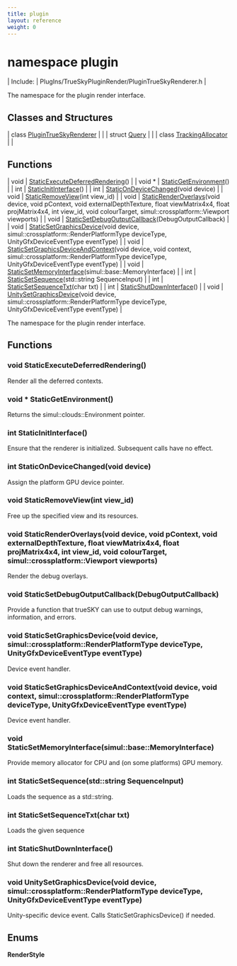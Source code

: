 ```yaml
---
title: plugin
layout: reference
weight: 0
---
```

namespace plugin
===

| Include: | PlugIns/TrueSkyPluginRender/PluginTrueSkyRenderer.h |

The namespace for the plugin render interface.
  


Classes and Structures
---

| class [PluginTrueSkyRenderer](plugin/plugintrueskyrenderer) |  |
| struct [Query](plugin/query) |  |
| class [TrackingAllocator](plugin/trackingallocator) |  |

Functions
---

| void | [StaticExecuteDeferredRendering](#StaticExecuteDeferredRendering)() |
| void * | [StaticGetEnvironment](#StaticGetEnvironment)() |
| int | [StaticInitInterface](#StaticInitInterface)() |
| int | [StaticOnDeviceChanged](#StaticOnDeviceChanged)(void device) |
| void | [StaticRemoveView](#StaticRemoveView)(int view_id) |
| void | [StaticRenderOverlays](#StaticRenderOverlays)(void device, void pContext, void externalDepthTexture, float viewMatrix4x4, float projMatrix4x4, int view_id, void colourTarget, simul::crossplatform::Viewport viewports) |
| void | [StaticSetDebugOutputCallback](#StaticSetDebugOutputCallback)(DebugOutputCallback) |
| void | [StaticSetGraphicsDevice](#StaticSetGraphicsDevice)(void device, simul::crossplatform::RenderPlatformType deviceType, UnityGfxDeviceEventType eventType) |
| void | [StaticSetGraphicsDeviceAndContext](#StaticSetGraphicsDeviceAndContext)(void device, void context, simul::crossplatform::RenderPlatformType deviceType, UnityGfxDeviceEventType eventType) |
| void | [StaticSetMemoryInterface](#StaticSetMemoryInterface)(simul::base::MemoryInterface) |
| int | [StaticSetSequence](#StaticSetSequence)(std::string SequenceInput) |
| int | [StaticSetSequenceTxt](#StaticSetSequenceTxt)(char txt) |
| int | [StaticShutDownInterface](#StaticShutDownInterface)() |
| void | [UnitySetGraphicsDevice](#UnitySetGraphicsDevice)(void device, simul::crossplatform::RenderPlatformType deviceType, UnityGfxDeviceEventType eventType) |

The namespace for the plugin render interface.
  


Functions
---

### <a name="StaticExecuteDeferredRendering"/>void StaticExecuteDeferredRendering()
Render all the deferred contexts.

### <a name="StaticGetEnvironment"/>void * StaticGetEnvironment()
Returns the simul::clouds::Environment pointer.

### <a name="StaticInitInterface"/>int StaticInitInterface()
Ensure that the renderer is initialized. Subsequent calls have no effect.

### <a name="StaticOnDeviceChanged"/>int StaticOnDeviceChanged(void device)
Assign the platform GPU device pointer.

### <a name="StaticRemoveView"/>void StaticRemoveView(int view_id)
Free up the specified view and its resources.

### <a name="StaticRenderOverlays"/>void StaticRenderOverlays(void device, void pContext, void externalDepthTexture, float viewMatrix4x4, float projMatrix4x4, int view_id, void colourTarget, simul::crossplatform::Viewport viewports)
Render the debug overlays.

### <a name="StaticSetDebugOutputCallback"/>void StaticSetDebugOutputCallback(DebugOutputCallback)
Provide a function that trueSKY can use to output debug warnings, information, and errors.

### <a name="StaticSetGraphicsDevice"/>void StaticSetGraphicsDevice(void device, simul::crossplatform::RenderPlatformType deviceType, UnityGfxDeviceEventType eventType)
Device event handler.

### <a name="StaticSetGraphicsDeviceAndContext"/>void StaticSetGraphicsDeviceAndContext(void device, void context, simul::crossplatform::RenderPlatformType deviceType, UnityGfxDeviceEventType eventType)
Device event handler.

### <a name="StaticSetMemoryInterface"/>void StaticSetMemoryInterface(simul::base::MemoryInterface)
Provide memory allocator for CPU and (on some platforms) GPU memory.

### <a name="StaticSetSequence"/>int StaticSetSequence(std::string SequenceInput)
Loads the sequence as a std::string.

### <a name="StaticSetSequenceTxt"/>int StaticSetSequenceTxt(char txt)
Loads the given sequence

### <a name="StaticShutDownInterface"/>int StaticShutDownInterface()
Shut down the renderer and free all resources.

### <a name="UnitySetGraphicsDevice"/>void UnitySetGraphicsDevice(void device, simul::crossplatform::RenderPlatformType deviceType, UnityGfxDeviceEventType eventType)
Unity-specific device event. Calls StaticSetGraphicsDevice() if needed.

Enums
---

**RenderStyle**  
